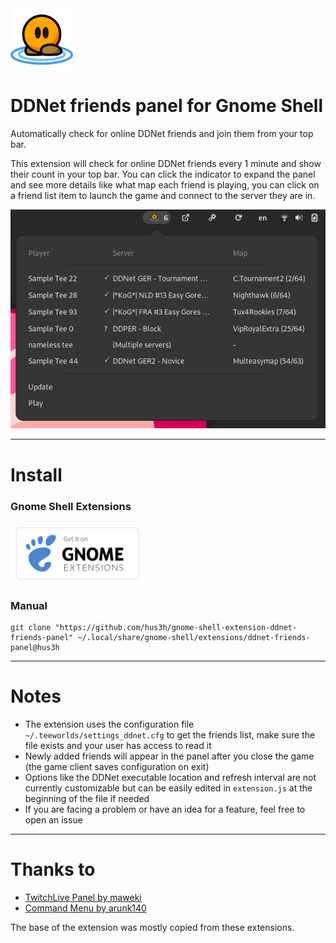 <img align="middle" src="https://github.com/hus3h/gnome-shell-extension-ddnet-friends-panel/raw/main/ddnet-icon.png" width="100"> 

# DDNet friends panel for Gnome Shell

Automatically check for online DDNet friends and join them from your top bar.

This extension will check for online DDNet friends every 1 minute and show their count in your top bar. You can click the indicator to expand the panel and see more details like what map each friend is playing, you can click on a friend list item to launch the game and connect to the server they are in.

![screenshot][screenshot]

[screenshot]: https://github.com/hus3h/gnome-shell-extension-ddnet-friends-panel/raw/main/extension-screenshot.png

___

# Install

### Gnome Shell Extensions

[<img src="https://raw.githubusercontent.com/andyholmes/gnome-shell-extensions-badge/master/get-it-on-ego.svg?sanitize=true" alt="Get it on GNOME Extensions" height="100" align="middle">][extension-link]

[extension-link]: https://extensions.gnome.org/extension/4850/command-menu/

### Manual

```
git clone "https://github.com/hus3h/gnome-shell-extension-ddnet-friends-panel" ~/.local/share/gnome-shell/extensions/ddnet-friends-panel@hus3h
```

___

# Notes

 - The extension uses the configuration file `~/.teeworlds/settings_ddnet.cfg` to get the friends list, make sure the file exists and your user has access to read it
 - Newly added friends will appear in the panel after you close the game (the game client saves configuration on exit)
 - Options like the DDNet executable location and refresh interval are not currently customizable but can be easily edited in `extension.js` at the beginning of the file if needed
 - If you are facing a problem or have an idea for a feature, feel free to open an issue

___

# Thanks to
 - [TwitchLive Panel by maweki](https://github.com/maweki/twitchlive-extension)
 - [Command Menu by arunk140](https://github.com/arunk140/gnome-command-menu)

The base of the extension was mostly copied from these extensions.
